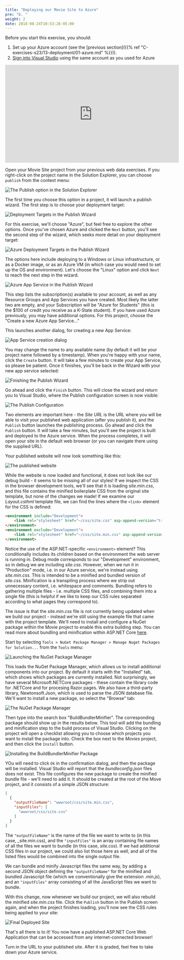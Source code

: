 ```yaml
---
title: "Deploying our Movie Site to Azure"
pre: "b. "
weight: 2
date: 2018-08-24T10:53:26-05:00
---
```


Before you start this exercise, you should:
1. Set up your Azure account (see the [previous section]({{% ref "C-exercises-s23/13-deployment/01-azure.md" %}})).
2. [Sign into Visual Studio](https://docs.microsoft.com/en-us/visualstudio/ide/signing-in-to-visual-studio?view=vs-2019) using the same account as you used for Azure

<iframe width="560" height="315" src="https://www.youtube.com/embed/rFgET9SLZTk" frameborder="0" allow="accelerometer; autoplay; clipboard-write; encrypted-media; gyroscope; picture-in-picture" allowfullscreen></iframe>

Open your Movie Site project from your previous web data exercises.  If you right-click on the project name in the Solution Explorer, you can choose `publish` from the context menu:

![The Publish option in the Solution Explorer](/images/c.13.2.1.png)

The first time you choose this option in a project, it will launch a publish wizard.  The first step is to choose your deployment target:

![Deployment Targets in the Publish Wizard](/images/c.13.2.2.png)

For this exercise, we'll choose "Azure", but feel free to explore the other options.  Once you've chosen Azure and clicked the `Next` button, you'll see the second step of the wizard, which seeks more detail on your deployment target:

![Azure Deployment Targets in the Publish Wizard](/images/c.13.2.3.png)

The options here include deploying to a Windows or Linux infrastructure, or as a Docker image, or as an Azure VM (in which case you would need to set up the OS and environment).  Let's choose the "Linux" option and click `Next` to reach the next step in the wizard.

![Azure App Service in the Publish Wizard](/images/c.13.2.4.png)

This step lists the subscription(s) available to your account, as well as any Resource Groups and App Services you have created.  Most likely the latter two are empty, and your Subscription will be "Azure for Students" (this is the $100 of credit you receive as a K-State student).  If you have used Azure previously, you may have additional options.  For this project, choose the "Create a new Azure App Service..."

This launches another dialog, for creating a new App Service:

![App Service creation dialog](/images/c.13.2.5.png)

You may change the name to any available name (by default it will be your project name followed by a timestamp).  When you're happy with your name, click the `Create` button.  It will take a few minutes to create your App Service, so please be patient.  Once it finishes, you'll be back in the Wizard with your new app service selected:

![Finishing the Publish Wizard](/images/c.13.2.6.png)

Go ahead and click the `Finish` button.  This will close the wizard and return you to Visual Studio, where the Publish configuration screen is now visible:

![The Publish Configuration](/images/c.13.2.7.png)

Two elements are important here - the _Site URL_ is the URL where you will be able to visit your published web application (after you publish it), and the `Publish` button launches the publishing process.  Go ahead and click the `Publish` button.  It will take a few minutes, but you'll see the project is built and deployed to the Azure service.  When the process completes, it will open your site in the default web browser (or you can navigate there using the supplied URL).

Your published website will now look something like this:

![The published website](/images/c.13.2.8.png)

While the website is now loaded and functional, it does not look like our debug build - it seems to be missing all of our styles!  If we inspect the CSS in the browser development tools, we'll see that it is loading _site.min.css_, and this file contains the minified boilerplate CSS from the original site template, but none of the changes we made!  If we examine our _Layout.csthml_ template file, we can find the lines where the `<link>` element for the CSS is defined:

```html
<environment include="Development">
    <link rel="stylesheet" href="~/css/site.css" asp-append-version="true" />
</environment>
<environment exclude="Development">
    <link rel="stylesheet" href="~/css/site.min.css" asp-append-version="true" />
</environment>
```

Notice the use of the ASP.NET-specific `<environment>` element?  This conditionally includes its children based on the environment the web server is running in.  Debug mode corresponds to our "Development" environment, so in debug we are including _site.css_.  However, when we run it in "Production" mode, i.e. in our Azure service, we're instead using _site.min.css_.  This is intended to be a minified and bundled version of _site.css_.  Minification is a transpiling process where we strip out unnecessary content, i.e. whitespace and comments.  Bundling refers to gathering multiple files - i.e. multiple CSS files, and combining them into a single file (this is helpful if we like to keep our CSS rules separated according to what pages they correspond to).

The issue is that the _site.min.css_ file is not currently being updated when we build our project - instead we're still using the example file that came with the project template.  We'll need to install and configure a NuGet package within the Movie project to enable this extra building step.  You can read more about bundling and minification within ASP.NET Core [here](https://docs.microsoft.com/aspnet/core/client-side/bundling-and-minification).

Start by selecting `Tools > NuGet Package Manager > Manage Nuget Packages for Solution...` from the `Tools` menu:

![Launching the NuGet Package Manager](/images/c.13.2.9.png)

This loads the NuGet Package Manager, which allows us to install additional components into our project.  By default it starts with the "Installed" tab, which shows which packages are currently installed.  Not surprisingly, we have several Microsoft.NETCore packages - these contain the library code for .NETCore and for procesing Razor pages.  We also have a third-party library, Newtonsoft.Json, which is used to parse the JSON database file.  We'll want to install a new package, so select the "Browse" tab:

![The NuGet Package Manager](/images/c.13.2.10.png)

Then type into the search box "BuildBundlerMinifier".  The corresponding package should show up in the results below. This tool will add the bundling and minification step to the build process of Visual Studio.  Clicking on the project will open a checklist allowing you to choose which projects you want to install the package into.  Check the box next to the _Movies_ project, and then click the `Install` button.

![Installing the BuildBundlerMinifier Package](/images/c.13.2.11.png)

YOu will need to click `Ok` in the confirmation dialog, and then the package will be installed.  Visual Studio will report that the _bundleconfig.json_ files does not exist.  This file configures the new package to create the minified bundle file - we'll need to add it.  It should be created at the root of the Move project, and it consists of a simple JSON structure:

```json
[
  {
    "outputFileName": "wwwroot/css/site.min.css",
    "inputFiles": [
      "wwwroot/css/site.css"
    ]
  }
]
```

The `"outputFileName"` is the name of the file we want to write to (in this case, _site.min.css), and the `"inputFiles"` is an array containing file names of all the files we want to bundle (in this case, _site.css_).  If we had additional CSS files in our project, we could also list those here as well, and all of the listed files would be combined into the single output file.

We can bundle and minify Javascript files the same way, by adding a second JSON object defining the `"outputFileName"` for the minified and bundled Javascript file (which we conventionally give the extension _.min.js_), and an `"inputFiles"` array consisting of all the JavaScript files we want to bundle.  

With this change, now whenever we build our project, we will also rebuild the minified _site.min.css_ file.  Click the `Publish` button in the Publish screen again, and when the project finishes loading, you'll now see the CSS rules being applied to your site:

![Final Deployed Site](/images/c.13.2.12.png)

That's all there is to it!  You now have a published ASP.NET Core Web Application that can be accessed from any internet-connected browser!

Turn in the URL to your published site.  After it is graded, feel free to take down your Azure service.